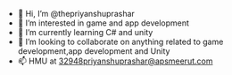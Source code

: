 - 👋 Hi, I’m @thepriyanshuprashar
- 👀 I’m interested in game and app development 
- 🌱 I’m currently learning C# and unity 
- 💞️ I’m looking to collaborate on anything related to game development,app development and Unity
- 📫 HMU at 32948priyanshuprashar@apsmeerut.com

<!---
thepriyanshuprashar/thepriyanshuprashar is a ✨ special ✨ repository because its `README.md` (this file) appears on your GitHub profile.
You can click the Preview link to take a look at your changes.
--->
